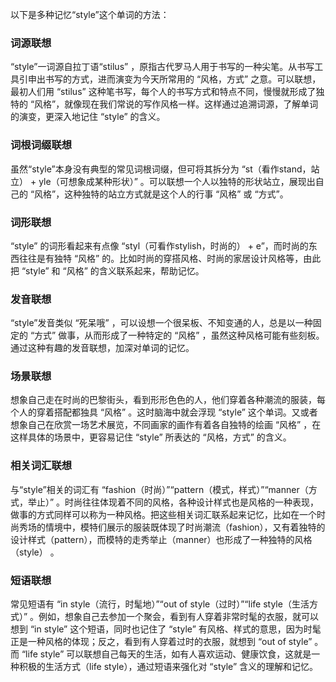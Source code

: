 以下是多种记忆“style”这个单词的方法：

### 词源联想
“style”一词源自拉丁语“stilus” ，原指古代罗马人用于书写的一种尖笔。从书写工具引申出书写的方式，进而演变为今天所常用的 “风格，方式” 之意。可以联想，最初人们用 “stilus” 这种笔书写，每个人的书写方式和特点不同，慢慢就形成了独特的 “风格”，就像现在我们常说的写作风格一样。这样通过追溯词源，了解单词的演变，更深入地记住 “style” 的含义。

### 词根词缀联想
虽然“style”本身没有典型的常见词根词缀，但可将其拆分为 “st（看作stand，站立） + yle（可想象成某种形状）” 。可以联想一个人以独特的形状站立，展现出自己的 “风格”，这种独特的站立方式就是这个人的行事 “风格” 或 “方式”。

### 词形联想
“style” 的词形看起来有点像 “styl（可看作stylish，时尚的） + e”，而时尚的东西往往是有独特 “风格” 的。比如时尚的穿搭风格、时尚的家居设计风格等，由此把 “style” 和 “风格” 的含义联系起来，帮助记忆。

### 发音联想
“style”发音类似 “死呆哦” ，可以设想一个很呆板、不知变通的人，总是以一种固定的 “方式” 做事，从而形成了一种特定的 “风格” ，虽然这种风格可能有些刻板。通过这种有趣的发音联想，加深对单词的记忆。

### 场景联想
想象自己走在时尚的巴黎街头，看到形形色色的人，他们穿着各种潮流的服装，每个人的穿着搭配都独具 “风格” 。这时脑海中就会浮现 “style” 这个单词。又或者想象自己在欣赏一场艺术展览，不同画家的画作有着各自独特的绘画 “风格” ，在这样具体的场景中，更容易记住 “style” 所表达的 “风格，方式” 的含义。

### 相关词汇联想
与“style”相关的词汇有 “fashion（时尚）”“pattern（模式，样式）”“manner（方式，举止）” 。时尚往往体现着不同的风格，各种设计样式也是风格的一种表现，做事的方式同样可以称为一种风格。把这些相关词汇联系起来记忆，比如在一个时尚秀场的情境中，模特们展示的服装既体现了时尚潮流（fashion），又有着独特的设计样式（pattern），而模特的走秀举止（manner）也形成了一种独特的风格（style） 。

### 短语联想
常见短语有 “in style（流行，时髦地）”“out of style（过时）”“life style（生活方式）” 。例如，想象自己去参加一个聚会，看到有人穿着非常时髦的衣服，就可以想到 “in style” 这个短语，同时也记住了 “style” 有风格、样式的意思，因为时髦正是一种风格的体现；反之，看到有人穿着过时的衣服，就想到 “out of style” 。而 “life style” 可以联想自己每天的生活，如有人喜欢运动、健康饮食，这就是一种积极的生活方式（life style），通过短语来强化对 “style” 含义的理解和记忆。 